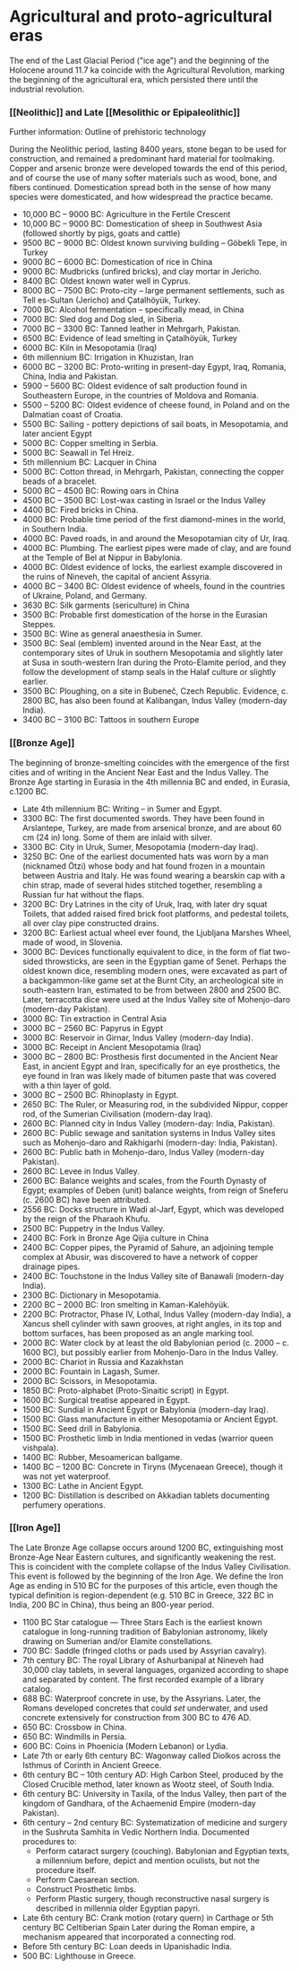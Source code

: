 # Agricultural and proto-agricultural eras

The end of the Last Glacial Period ("ice age") and the beginning of the Holocene around 11.7 ka coincide with the Agricultural Revolution, marking the beginning of the agricultural era, which persisted there until the industrial revolution.

### [[Neolithic]] and Late [[Mesolithic or Epipaleolithic]]

Further information: Outline of prehistoric technology

During the Neolithic period, lasting 8400 years, stone began to be used for construction, and remained a predominant hard material for toolmaking. Copper and arsenic bronze were developed towards the end of this period, and of course the use of many softer materials such as wood, bone, and fibers continued. Domestication spread both in the sense of how many species were domesticated, and how widespread the practice became.

- 10,000 BC – 9000 BC: Agriculture in the Fertile Crescent
- 10,000 BC – 9000 BC: Domestication of sheep in Southwest Asia (followed shortly by pigs, goats and cattle)
- 9500 BC – 9000 BC: Oldest known surviving building – Göbekli Tepe, in Turkey
- 9000 BC – 6000 BC: Domestication of rice in China
- 9000 BC: Mudbricks (unfired bricks), and clay mortar in Jericho.
- 8400 BC: Oldest known water well in Cyprus.
- 8000 BC – 7500 BC: Proto-city – large permanent settlements, such as Tell es-Sultan (Jericho) and Çatalhöyük, Turkey.
- 7000 BC: Alcohol fermentation – specifically mead, in China
- 7000 BC: Sled dog and Dog sled, in Siberia.
- 7000 BC – 3300 BC: Tanned leather in Mehrgarh, Pakistan.
- 6500 BC: Evidence of lead smelting in Çatalhöyük, Turkey
- 6000 BC: Kiln in Mesopotamia (Iraq)
- 6th millennium BC: Irrigation in Khuzistan, Iran
- 6000 BC – 3200 BC: Proto-writing in present-day Egypt, Iraq, Romania, China, India and Pakistan.
- 5900 – 5600 BC: Oldest evidence of salt production found in Southeastern Europe, in the countries of Moldova and Romania.
- 5500 – 5200 BC: Oldest evidence of cheese found, in Poland and on the Dalmatian coast of Croatia.
- 5500 BC: Sailing - pottery depictions of sail boats, in Mesopotamia, and later ancient Egypt
- 5000 BC: Copper smelting in Serbia.
- 5000 BC: Seawall in Tel Hreiz.
- 5th millennium BC: Lacquer in China
- 5000 BC: Cotton thread, in Mehrgarh, Pakistan, connecting the copper beads of a bracelet.
- 5000 BC – 4500 BC: Rowing oars in China
- 4500 BC – 3500 BC: Lost-wax casting in Israel or the Indus Valley
- 4400 BC: Fired bricks in China.
- 4000 BC: Probable time period of the first diamond-mines in the world, in Southern India.
- 4000 BC: Paved roads, in and around the Mesopotamian city of Ur, Iraq.
- 4000 BC: Plumbing. The earliest pipes were made of clay, and are found at the Temple of Bel at Nippur in Babylonia.
- 4000 BC: Oldest evidence of locks, the earliest example discovered in the ruins of Nineveh, the capital of ancient Assyria.
- 4000 BC – 3400 BC: Oldest evidence of wheels, found in the countries of Ukraine, Poland, and Germany.
- 3630 BC: Silk garments (sericulture) in China
- 3500 BC: Probable first domestication of the horse in the Eurasian Steppes.
- 3500 BC: Wine as general anaesthesia in Sumer.
- 3500 BC: Seal (emblem) invented around in the Near East, at the contemporary sites of Uruk in southern Mesopotamia and slightly later at Susa in south-western Iran during the Proto-Elamite period, and they follow the development of stamp seals in the Halaf culture or slightly earlier.
- 3500 BC: Ploughing, on a site in Bubeneč, Czech Republic. Evidence, c. 2800 BC, has also been found at Kalibangan, Indus Valley (modern-day India).
- 3400 BC – 3100 BC: Tattoos in southern Europe

### [[Bronze Age]]
The beginning of bronze-smelting coincides with the emergence of the first cities and of writing in the Ancient Near East and the Indus Valley. The Bronze Age starting in Eurasia in the 4th millennia BC and ended, in Eurasia, c.1200 BC.

- Late 4th millennium BC: Writing – in Sumer and Egypt.
- 3300 BC: The first documented swords. They have been found in Arslantepe, Turkey, are made from arsenical bronze, and are about 60 cm (24 in) long. Some of them are inlaid with silver.
- 3300 BC: City in Uruk, Sumer, Mesopotamia (modern-day Iraq).
- 3250 BC: One of the earliest documented hats was worn by a man (nicknamed Ötzi) whose body and hat found frozen in a mountain between Austria and Italy. He was found wearing a bearskin cap with a chin strap, made of several hides stitched together, resembling a Russian fur hat without the flaps.
- 3200 BC: Dry Latrines in the city of Uruk, Iraq, with later dry squat Toilets, that added raised fired brick foot platforms, and pedestal toilets, all over clay pipe constructed drains.
- 3200 BC: Earliest actual wheel ever found, the Ljubljana Marshes Wheel, made of wood, in Slovenia.
- 3000 BC: Devices functionally equivalent to dice, in the form of flat two-sided throwsticks, are seen in the Egyptian game of Senet. Perhaps the oldest known dice, resembling modern ones, were excavated as part of a backgammon-like game set at the Burnt City, an archeological site in south-eastern Iran, estimated to be from between 2800 and 2500 BC. Later, terracotta dice were used at the Indus Valley site of Mohenjo-daro (modern-day Pakistan).
- 3000 BC: Tin extraction in Central Asia
- 3000 BC – 2560 BC: Papyrus in Egypt
- 3000 BC: Reservoir in Girnar, Indus Valley (modern-day India).
- 3000 BC: Receipt in Ancient Mesopotamia (Iraq)
- 3000 BC – 2800 BC: Prosthesis first documented in the Ancient Near East, in ancient Egypt and Iran, specifically for an eye prosthetics, the eye found in Iran was likely made of bitumen paste that was covered with a thin layer of gold.
- 3000 BC – 2500 BC: Rhinoplasty in Egypt.
- 2650 BC: The Ruler, or Measuring rod, in the subdivided Nippur, copper rod, of the Sumerian Civilisation (modern-day Iraq). 
- 2600 BC: Planned city in Indus Valley (modern-day: India, Pakistan).
- 2600 BC: Public sewage and sanitation systems in Indus Valley sites such as Mohenjo-daro and Rakhigarhi (modern-day: India, Pakistan).
- 2600 BC: Public bath in Mohenjo-daro, Indus Valley (modern-day Pakistan).
- 2600 BC: Levee in Indus Valley.
- 2600 BC: Balance weights and scales, from the Fourth Dynasty of Egypt; examples of Deben (unit) balance weights, from reign of Sneferu (c. 2600 BC) have been attributed.
- 2556 BC: Docks structure in Wadi al-Jarf, Egypt, which was developed by the reign of the Pharaoh Khufu.
- 2500 BC: Puppetry in the Indus Valley.
- 2400 BC: Fork in Bronze Age Qijia culture in China
- 2400 BC: Copper pipes, the Pyramid of Sahure, an adjoining temple complex at Abusir, was discovered to have a network of copper drainage pipes.
- 2400 BC: Touchstone in the Indus Valley site of Banawali (modern-day India).
- 2300 BC: Dictionary in Mesopotamia.
- 2200 BC – 2000 BC: Iron smelting in Kaman-Kalehöyük.
- 2200 BC: Protractor, Phase IV, Lothal, Indus Valley (modern-day India), a Xancus shell cylinder with sawn grooves, at right angles, in its top and bottom surfaces, has been proposed as an angle marking tool.
- 2000 BC: Water clock by at least the old Babylonian period (c. 2000 – c. 1600 BC), but possibly earlier from Mohenjo-Daro in the Indus Valley.
- 2000 BC: Chariot in Russia and Kazakhstan
- 2000 BC: Fountain in Lagash, Sumer.
- 2000 BC: Scissors, in Mesopotamia.
- 1850 BC: Proto-alphabet (Proto-Sinaitic script) in Egypt.
- 1600 BC: Surgical treatise appeared in Egypt.
- 1500 BC: Sundial in Ancient Egypt or Babylonia (modern-day Iraq).
- 1500 BC: Glass manufacture in either Mesopotamia or Ancient Egypt.
- 1500 BC: Seed drill in Babylonia.
- 1500 BC: Prosthetic limb in India mentioned in vedas (warrior queen vishpala).
- 1400 BC: Rubber, Mesoamerican ballgame.
- 1400 BC – 1200 BC: Concrete in Tiryns (Mycenaean Greece), though it was not yet waterproof.
- 1300 BC: Lathe in Ancient Egypt.
- 1200 BC: Distillation is described on Akkadian tablets documenting perfumery operations.

### [[Iron Age]]

The Late Bronze Age collapse occurs around 1200 BC, extinguishing most Bronze-Age Near Eastern cultures, and significantly weakening the rest. This is coincident with the complete collapse of the Indus Valley Civilisation. This event is followed by the beginning of the Iron Age. We define the Iron Age as ending in 510 BC for the purposes of this article, even though the typical definition is region-dependent (e.g. 510 BC in Greece, 322 BC in India, 200 BC in China), thus being an 800-year period.

- 1100 BC Star catalogue — Three Stars Each is the earliest known catalogue in long-running tradition of Babylonian astronomy, likely drawing on Sumerian and/or Elamite constellations.
- 700 BC: Saddle (fringed cloths or pads used by Assyrian cavalry).
- 7th century BC: The royal Library of Ashurbanipal at Nineveh had 30,000 clay tablets, in several languages, organized according to shape and separated by content. The first recorded example of a library catalog.
- 688 BC: Waterproof concrete in use, by the Assyrians. Later, the Romans developed concretes that could *set* underwater, and used concrete extensively for construction from 300 BC to 476 AD.
- 650 BC: Crossbow in China.
- 650 BC: Windmills in Persia.
- 600 BC: Coins in Phoenicia (Modern Lebanon) or Lydia.
- Late 7th or early 6th century BC: Wagonway called Diolkos across the Isthmus of Corinth in Ancient Greece.
- 6th century BC – 10th century AD: High Carbon Steel, produced by the Closed Crucible method, later known as Wootz steel, of South India.
- 6th century BC: University in Taxila, of the Indus Valley, then part of the kingdom of Gandhara, of the Achaemenid Empire (modern-day Pakistan).
- 6th century – 2nd century BC: Systematization of medicine and surgery in the Sushruta Samhita in Vedic Northern India. Documented procedures to:
    - Perform cataract surgery (couching). Babylonian and Egyptian texts, a millennium before, depict and mention oculists, but not the procedure itself.
    - Perform Caesarean section.
    - Construct Prosthetic limbs.
    - Perform Plastic surgery, though reconstructive nasal surgery is described in millennia older Egyptian papyri.
- Late 6th century BC: Crank motion (rotary quern) in Carthage or 5th century BC Celtiberian Spain Later during the Roman empire, a mechanism appeared that incorporated a connecting rod.
- Before 5th century BC: Loan deeds in Upanishadic India.
- 500 BC: Lighthouse in Greece.